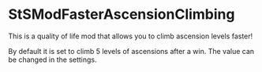 # StSModFasterAscensionClimbing

This is a quality of life mod that allows you to climb ascension levels faster!

By default it is set to climb 5 levels of ascensions after a win. The value can be changed in the settings.